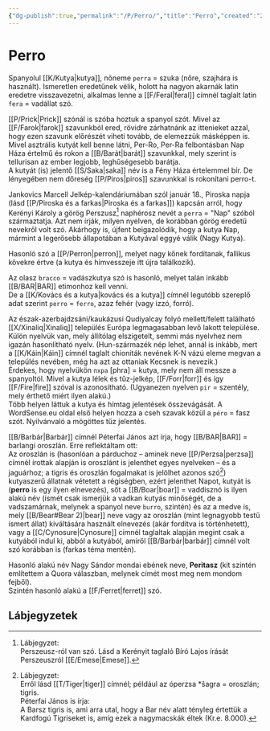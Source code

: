 ```yaml
---
{"dg-publish":true,"permalink":"/P/Perro/","title":"Perro","created":"2023-10-26T02:46","updated":"2024-10-25T23:46"}
---
```



# Perro

Spanyolul [[K/Kutya\|kutya]], nőneme `perra` = szuka (nőre, szajhára is használt). Ismeretlen eredetűnek vélik, holott ha nagyon akarnák latin eredetre visszavezetni, alkalmas lenne a [[F/Feral\|feral]] címnél taglalt latin `fera` = vadállat szó.  

[[P/Prick\|Prick]] szónál is szóba hoztuk a spanyol szót. Mivel az [[F/Farok\|farok]] szavunkból ered, rövidre zárhatnánk az ittenieket azzal, hogy ezen szavunk előrészét viheti tovább, de elemezzük másképpen is.  
Mivel asztrális kutyát kell benne látni, Per-Ro, Per-Ra felbontásban Nap Háza értelmű és rokon a [[B/Barát\|barát]] szavunkkal, mely szerint is tellurisan az ember legjobb, leghűségesebb barátja.  
A kutyát (is) jelentő [[S/Saka\|saka]] név is a Fény Háza értelemmel bír. De lényegében nem dőreség [[P/Piros\|piros]] szavunkkal is rokonítani perro-t.  

Jankovics Marcell Jelkép-kalendáriumában szól január 18., Piroska napja (lásd [[P/Piroska és a farkas\|Piroska és a farkas]]) kapcsán arról, hogy Kerényi Károly a görög Perszusz[^1] naphérosz nevét a `perra` = "Nap" szóból származtatja. Azt nem írják, milyen nyelven, de korábban görög eredetű nevekről volt szó. Akárhogy is, újfent beigazolódik, hogy a kutya Nap, mármint a legerősebb állapotában a Kutyával eggyé válik (Nagy Kutya).  

Hasonló szó a [[P/Perron\|perron]], melyet nagy kőnek fordítanak, fallikus kövekre értve (a kutya és hímvesszeje itt újra találkozik).  

Az olasz `bracco` = vadászkutya szó is hasonló, melyet talán inkább [[B/BAR\|BAR]] etimonhoz kell venni.  
De a [[K/Kovács és a kutya\|kovács és a kutya]] címnél legutóbb szereplő adat szerint `perro` = `ferro`, azaz fehér (vagy izzó, forró).  

Az észak-azerbajdzsáni/kaukázusi Qudiyalcay folyó mellett/felett található [[X/Xinaliq\|Xinaliq]] település Európa legmagasabban levő lakott települése. Külön nyelvük van, mely állítólag elszigetelt, semmi más nyelvhez nem igazán hasonlítható nyelv. (Hun-származék nép lehet, annál is inkább, mert a [[K/Káin\|Káin]] címnél taglalt chioniták nevének K-N vázú eleme megvan a település nevében, még ha azt az ottaniak Kecsnek is nevezik.)  
Érdekes, hogy nyelvükön `пхра` \[phra\] = kutya, mely nem áll messze a spanyoltól. Mivel a kutya lélek és tűz-jelkép, [[F/Forr\|forr]] és így [[F/Fire\|fire]] szóval is azonosítható. (Ugyanezen nyelven `pir` = szentély, mely érthető miért ilyen alakú.)  
Több helyen láttuk a kutya és hímtag jelentések összevágását. A WordSense.eu oldal első helyen hozza a cseh szavak közül a `péro` = fasz szót. Nyilvánvaló a mögöttes tűz jelentés.  

[[B/Barbár\|Barbár]] címnél Péterfai János azt írja, hogy [[B/BAR\|BAR]] = barlangi oroszlán. Erre reflektáltam ott:  
Az oroszlán is (hasonlóan a párduchoz – aminek neve [[P/Perzsa\|perzsa]] címnél írottak alapján is oroszlánt is jelenthet egyes nyelveken – és a jaguárhoz; a tigris és oroszlán fogalmakat is jelölhet azonos szó[^2]) kutyaszerű állatnak vétetett a régiségben, ezért jelenthet Napot, kutyát is (**perro** is egy ilyen elnevezés), sőt a [[B/Boar\|boar]] = vaddisznó is ilyen alakú név (ismét csak ismerjük a vadkan kutyás minőségét, de a vadszamárnak, melynek a spanyol neve `burro`, szintén) és az a medve is, mely [[B/Bear#Bear 2)\|bear]] neve vagy az oroszlán (mint legnagyobb testű ismert állat) kiváltására használt elnevezés (akár fordítva is történhetett), vagy a [[C/Cynosure\|Cynosure]] címnél taglaltak alapján megint csak a kutyából indul ki, abból a kutyából, amiről [[B/Barbár\|barbár]] címnél volt szó korábban is (farkas téma mentén).  

Hasonló alakú név Nagy Sándor mondai ebének neve, **Peritasz** (kit szintén említettem a Quora válaszban, melynek címét most meg nem mondom fejből).  
Szintén hasonló alakú a [[F/Ferret\|ferret]] szó.  

## Lábjegyzetek

[^1]: Lábjegyzet:  
Perszeusz-ról van szó. Lásd a Kerényit taglaló Bíró Lajos írását Perszeuszról [[E/Emese\|Emese]].  

[^2]: Lábjegyzet:  
Erről lásd [[T/Tiger\|tiger]] címnél; például az óperzsa \*šagra = oroszlán; tigris.  
Péterfai János is írja:  
A Barsz tigris is, ami arra utal, hogy a Bar név alatt tényleg értettük a Kardfogú Tigriseket is, amíg ezek a nagymacskák éltek (Kr.e. 8.000).  